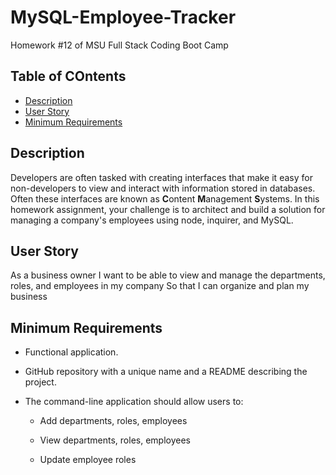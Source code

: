 # MySQL-Employee-Tracker

Homework #12 of MSU Full Stack Coding Boot Camp

## Table of COntents

* [Description](Description)
* [User Story](User-Story)
* [Minimum Requirements](Minimum-Requirements)

## Description

Developers are often tasked with creating interfaces that make it easy for non-developers to view and interact with information stored in databases. Often these interfaces are known as **C**ontent **M**anagement **S**ystems. In this homework assignment, your challenge is to architect and build a solution for managing a company's employees using node, inquirer, and MySQL.

## User Story

As a business owner
I want to be able to view and manage the departments, roles, and employees in my company
So that I can organize and plan my business

## Minimum Requirements

* Functional application.

* GitHub repository with a unique name and a README describing the project.

* The command-line application should allow users to:

  * Add departments, roles, employees

  * View departments, roles, employees

  * Update employee roles
